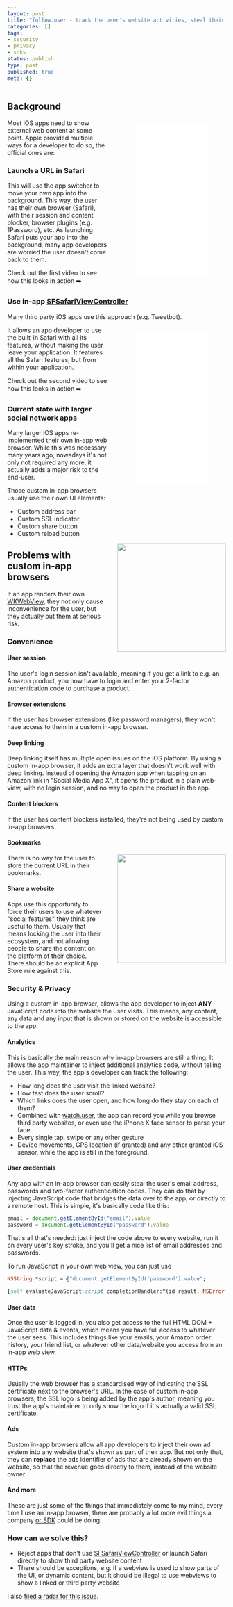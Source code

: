 ```yaml
---
layout: post
title: "follow.user - track the user's website activities, steal their data & credentials and add your own ads to any website in your iOS app"
categories: []
tags:
- security
- privacy
- sdks
status: publish
type: post
published: true
meta: {}
---
```


## Background

<div class="video" style="float: right; margin-left: 20px">
  <figure>
    <iframe src="//www.youtube.com/embed/ZIogd0kv80c" frameborder="0" allowfullscreen width="170" height="350"></iframe>
  </figure>
</div>

Most iOS apps need to show external web content at some point. Apple provided multiple ways for a developer to do so, the official ones are:

### Launch a URL in Safari

This will use the app switcher to move your own app into the background. This way, the user has their own browser (Safari), with their session and content blocker, browser plugins (e.g. 1Password), etc. As launching Safari puts your app into the background, many app developers are worried the user doesn't come back to them.

Check out the first video to see how this looks in action ➡️

### Use in-app [SFSafariViewController](https://developer.apple.com/documentation/safariservices/sfsafariviewcontroller)

Many third party iOS apps use this approach (e.g. Tweetbot). 
<div class="video" style="float: right; margin-left: 20px;">
  <figure>
    <iframe src="//www.youtube.com/embed/EPH5XGbigJU" frameborder="0" allowfullscreen width="170" height="350"></iframe>
  </figure>
</div>
It allows an app developer to use the built-in Safari with all its features, without making the user leave your application. It features all the Safari features, but from within your application.

Check out the second video to see how this looks in action ➡️

### Current state with larger social network apps

Many larger iOS apps re-implemented their own in-app web browser. While this was necessary many years ago, nowadays it's not only not required any more, it actually adds a major risk to the end-user.

Those custom in-app browsers usually use their own UI elements:

*   Custom address bar
*   Custom SSL indicator
*   Custom share button
*   Custom reload button

<img src="/assets/posts/browser/browser.png" width="250" style="float: right; margin-left: 30px" />

## Problems with custom in-app browsers

If an app renders their own [WKWebView](https://developer.apple.com/documentation/webkit/wkwebview), they not only cause inconvenience for the user, but they actually put them at serious risk.


### Convenience


#### User session

The user's login session isn't available, meaning if you get a link to e.g. an Amazon product, you now have to login and enter your 2-factor authentication code to purchase a product.


#### Browser extensions

If the user has browser extensions (like password managers), they won't have access to them in a custom in-app browser.


#### Deep linking

Deep linking itself has multiple open issues on the iOS platform. By using a custom in-app browser, it adds an extra layer that doesn't work well with deep linking. Instead of opening the Amazon app when tapping on an Amazon link in "Social Media App X", it opens the product in a plain web-view, with no login session, and no way to open the product in the app.


#### Content blockers

If the user has content blockers installed, they're not being used by custom in-app browsers. 


#### Bookmarks

<img src="/assets/posts/browser/browser-dialog.png" width="250" style="float: right; margin-left: 30px" />

There is no way for the user to store the current URL in their bookmarks.

#### Share a website

Apps use this opportunity to force their users to use whatever "social features" they think are useful to them. Usually that means locking the user into their ecosystem, and not allowing people to share the content on the platform of their choice. There should be an explicit App Store rule against this.


### Security & Privacy

Using a custom in-app browser, allows the app developer to inject **ANY** JavaScript code into the website the user visits. This means, any content, any data and any input that is shown or stored on the website is accessible to the app.


#### Analytics

This is basically the main reason why in-app browsers are still a thing: It allows the app maintainer to inject additional analytics code, without telling the user. This way, the app's developer can track the following:



*   How long does the user visit the linked website?
*   How fast does the user scroll?
*   Which links does the user open, and how long do they stay on each of them?
*   Combined with [watch.user](https://krausefx.com/blog/ios-privacy-watchuser-access-both-iphone-cameras-any-time-your-app-is-running), the app can record you while you browse third party websites, or even use the iPhone X face sensor to parse your face
*   Every single tap, swipe or any other gesture
*   Device movements, GPS location (if granted) and any other granted iOS sensor, while the app is still in the foreground.


#### User credentials

Any app with an in-app browser can easily steal the user's email address, passwords and two-factor authentication codes. They can do that by injecting JavaScript code that bridges the data over to the app, or directly to a remote host. This is simple, it's basically code like this:

```javascript
email = document.getElementById("email").value
password = document.getElementById("password").value
```

That's all that's needed: just inject the code above to every website, run it on every user's key stroke, and you'll get a nice list of email addresses and passwords.

To run JavaScript in your own web view, you can just use

```ruby
NSString *script = @"document.getElementById('password').value";

[self evaluateJavaScript:script completionHandler:^(id result, NSError *error) { ... }];
```


#### User data

Once the user is logged in, you also get access to the full HTML DOM + JavaScript data & events, which means you have full access to whatever the user sees. This includes things like your emails, your Amazon order history, your friend list, or whatever other data/website you access from an in-app web view.


#### HTTPs

Usually the web browser has a standardised way of indicating the SSL certificate next to the browser's URL. In the case of custom in-app browsers, the SSL logo is being added by the app's author, meaning you trust the app's maintainer to only show the logo if it's actually a valid SSL certificate.


#### Ads

Custom in-app browsers allow all app developers to inject their own ad system into any website that's shown as part of their app. But not only that, they can **replace** the ads identifier of ads that are already shown on the website, so that the revenue goes directly to them, instead of the website owner.

#### And more

These are just some of the things that immediately come to my mind, every time I use an in-app browser, there are probably a lot more evil things a company [or SDK](https://krausefx.com/blog/trusting-sdks) could be doing.


### How can we solve this?

*   Reject apps that don't use [SFSafariViewController](https://developer.apple.com/documentation/safariservices/sfsafariviewcontroller) or launch Safari directly to show third party website content
*   There should be exceptions, e.g. if a webview is used to show parts of the UI, or dynamic content, but it should be illegal to use webviews to show a linked or third party website

I also [filed a radar for this issue](https://openradar.appspot.com/radar?id=4963695432040448).
